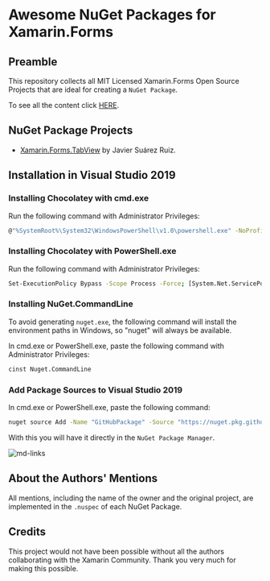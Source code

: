 # Awesome NuGet Packages for Xamarin.Forms

## Preamble

This repository collects all MIT Licensed Xamarin.Forms Open Source Projects that are ideal for creating a `NuGet Package`.

To see all the content click [HERE](https://github.com/danielmonettelli/Awesome-NuGet-Packages-for-Xamarin.Forms/packages).

## NuGet Package Projects

- [Xamarin.Forms.TabView](https://github.com/danielmonettelli/Awesome-NuGet-Packages-for-Xamarin.Forms/packages/287345) by Javier Suárez Ruiz.

## Installation in Visual Studio 2019

### Installing Chocolatey with cmd.exe

Run the following command with Administrator Privileges:

```sh
@"%SystemRoot%\System32\WindowsPowerShell\v1.0\powershell.exe" -NoProfile -InputFormat None -ExecutionPolicy Bypass -Command " [System.Net.ServicePointManager]::SecurityProtocol = 3072; iex ((New-Object System.Net.WebClient).DownloadString('https://chocolatey.org/install.ps1'))" && SET "PATH=%PATH%;%ALLUSERSPROFILE%\chocolatey\bin"
```
### Installing Chocolatey with PowerShell.exe

Run the following command with Administrator Privileges:

```sh
Set-ExecutionPolicy Bypass -Scope Process -Force; [System.Net.ServicePointManager]::SecurityProtocol = [System.Net.ServicePointManager]::SecurityProtocol -bor 3072; iex ((New-Object System.Net.WebClient).DownloadString('https://chocolatey.org/install.ps1'))
```

### Installing NuGet.CommandLine

To avoid generating `nuget.exe`, the following command will install the environment paths in Windows, so "nuget" will always be available.

In cmd.exe or PowerShell.exe, paste the following command with Administrator Privileges:

```sh
cinst Nuget.CommandLine
```

### Add Package Sources to Visual Studio 2019

In cmd.exe or PowerShell.exe, paste the following command:

```sh
nuget source Add -Name "GitHubPackage" -Source "https://nuget.pkg.github.com/danielmonettelli/index.json" -UserName danielmonettelli -Password f3df17d5829c5c8809c0e2fd9ea8b40c6c1436b1
```

With this you will have it directly in the `NuGet Package Manager`.

![md-links](https://raw.githubusercontent.com/danielmonettelli/Awesome-NuGet-Packages-for-Xamarin.Forms/master/Images_Readme/NuGet_Package_Manager.png?token=ADLXRJJWCKB5FRMZXJOSZ3K673MRC)

## About the Authors' Mentions

All mentions, including the name of the owner and the original project, are implemented in the `.nuspec` of each NuGet Package.

## Credits

This project would not have been possible without all the authors collaborating with the Xamarin Community. Thank you very much for making this possible.
